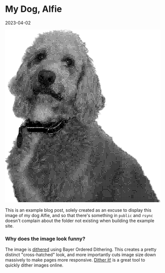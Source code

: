 # My Dog, Alfie

2023-04-02

![](../public/alfie.png)

This is an example blog post, solely created as an excuse to display this image of my dog Alfie, and so that there's something in `public` and `rsync` doesn't complain about the folder not existing when building the example site.

### Why does the image look funny?

The image is [dithered](https://en.wikipedia.org/wiki/Dither) using Bayer Ordered Dithering. This creates a pretty distinct "cross-hatched" look, and more importantly cuts image size down massively to make pages more responsive. [Dither it!](https://ditherit.com/) is a great tool to quickly dither images online.